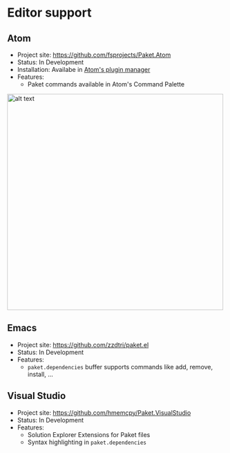 # Editor support

## Atom

* Project site: https://github.com/fsprojects/Paket.Atom
* Status: In Development
* Installation: Availabe in [Atom's plugin manager](https://atom.io/packages/paket)
* Features:
  * Paket commands available in Atom's Command Palette

<a href="img/paket-add-atom.gif"><img src="img/paket-add-atom.gif" alt="alt text" title="paket add command in Atom" width="500"></a>

## Emacs

* Project site: https://github.com/zzdtri/paket.el
* Status: In Development
* Features:
  * `paket.dependencies` buffer supports commands like add, remove, install, ...

## Visual Studio

* Project site: https://github.com/hmemcpy/Paket.VisualStudio
* Status: In Development
* Features:
  * Solution Explorer Extensions for Paket files
  * Syntax highlighting in `paket.dependencies`